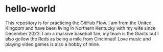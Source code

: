 # hello-world
This repository is for practicing the GitHub Flow.
I am from the United Kingdom and have been living in Northern Kentucky with my wife since December 2023. I am a massive baseball fan, my team is the Giants but I also gollow the Reds as being a mile from Cincinnati! Love music and playing video games is also a hobby of mine.
